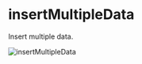 # insertMultipleData
Insert multiple data.

![insertMultipleData](https://user-images.githubusercontent.com/43521892/102700922-7395e980-4230-11eb-903a-6c709087f6a0.png)
